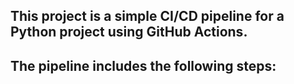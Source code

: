 ## This project is a simple CI/CD pipeline for a Python project using GitHub Actions.
## The pipeline includes the following steps:   
